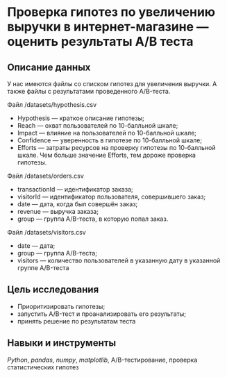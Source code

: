 # Проверка гипотез по увеличению выручки в интернет-магазине — оценить результаты A/B теста

## Описание данных

У нас имеются файлы со списком гипотез для увеличения выручки. А также файлы с результатами проведенного A/B-теста. 

Файл /datasets/hypothesis.csv

- Hypothesis — краткое описание гипотезы;
- Reach — охват пользователей по 10-балльной шкале;
- Impact — влияние на пользователей по 10-балльной шкале;
- Confidence — уверенность в гипотезе по 10-балльной шкале;
- Efforts — затраты ресурсов на проверку гипотезы по 10-балльной шкале. Чем больше значение Efforts, тем дороже проверка гипотезы.

Файл /datasets/orders.csv

- transactionId — идентификатор заказа;
- visitorId — идентификатор пользователя, совершившего заказ;
- date — дата, когда был совершён заказ;
- revenue — выручка заказа;
- group — группа A/B-теста, в которую попал заказ.

Файл /datasets/visitors.csv

- date — дата;
- group — группа A/B-теста;
- visitors — количество пользователей в указанную дату в указанной группе A/B-теста

## Цель исследования

- Приоритизировать гипотезы;
- запустить A/B-тест и проанализировать его результаты;
- принять решение по результатам теста

## Навыки и инструменты

*Python*, *pandas*, *numpy*, *matplotlib*, A/B-тестирование, проверка статистических гипотез